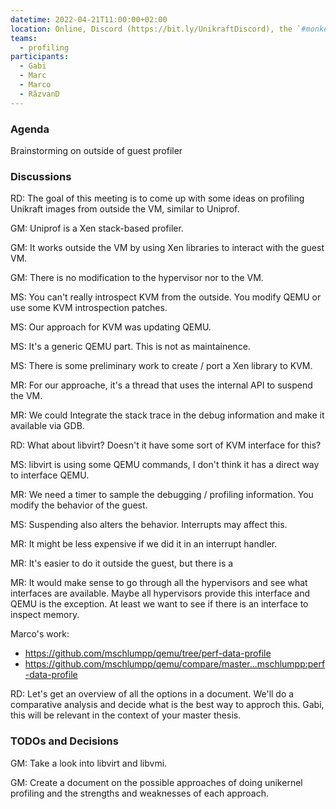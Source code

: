 ```yaml
---
datetime: 2022-04-21T11:00:00+02:00
location: Online, Discord (https://bit.ly/UnikraftDiscord), the `#monkey-business` voice channel
teams:
  - profiling
participants:
  - Gabi
  - Marc
  - Marco
  - RăzvanD
---
```


### Agenda

Brainstorming on outside of guest profiler

### Discussions

RD: The goal of this meeting is to come up with some ideas on profiling Unikraft images from outside the VM, similar to Uniprof.

GM: Uniprof is a Xen stack-based profiler.

GM: It works outside the VM by using Xen libraries to interact with the guest VM.

GM: There is no modification to the hypervisor nor to the VM.

MS: You can't really introspect KVM from the outside.
You modify QEMU or use some KVM introspection patches.

MS: Our approach for KVM was updating QEMU.

MS: It's a generic QEMU part.
This is not as maintainence.

MS: There is some preliminary work to create / port a Xen library to KVM.

MR: For our approache, it's a thread that uses the internal API to suspend the VM.

MR: We could Integrate the stack trace in the debug information and make it available via GDB.

RD: What about libvirt?
Doesn't it have some sort of KVM interface for this?

MS: libvirt is using some QEMU commands, I don't think it has a direct way to interface QEMU.

MR: We need a timer to sample the debugging / profiling information.
You modify the behavior of the guest.

MS: Suspending also alters the behavior.
Interrupts may affect this.

MR: It might be less expensive if we did it in an interrupt handler.

MR: It's easier to do it outside the guest, but there is a

MR: It would make sense to go through all the hypervisors and see what interfaces are available.
Maybe all hypervisors provide this interface and QEMU is the exception.
At least we want to see if there is an interface to inspect memory.

Marco's work:
* https://github.com/mschlumpp/qemu/tree/perf-data-profile
* https://github.com/mschlumpp/qemu/compare/master...mschlumpp:perf-data-profile

RD: Let's get an overview of all the options in a document.
We'll do a comparative analysis and decide what is the best way to approch this.
Gabi, this will be relevant in the context of your master thesis.

### TODOs and Decisions

GM: Take a look into libvirt and libvmi.

GM: Create a document on the possible approaches of doing unikernel profiling and the strengths and weaknesses of each approach.

